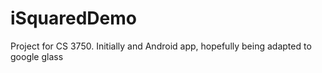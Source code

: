iSquaredDemo
============

Project for CS 3750.  Initially and Android app, hopefully being adapted to google glass